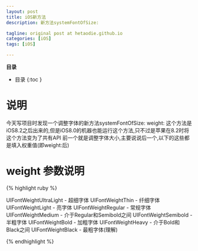 ```yaml
---
layout: post
title: iOS新方法
description: 新方法systemFontOfSize:

tagline: original post at hetaodie.github.io
categories: [iOS]
tags: [iOS]

---
```


**目录**

* 目录
 {:toc  }

# 说明

今天写项目时发现一个调整字体的新方法systemFontOfSize: weight:
这个方法是iOS8.2之后出来的,但是iOS8.0的机器也能运行这个方法,只不过是苹果在8.2时将这个方法变为了共有API
前一个就是调整字体大小,主要说说后一个,以下的这些都是填入权重值(即weight:后)

# weight 参数说明


{% highlight ruby %}

UIFontWeightUltraLight  - 超细字体
UIFontWeightThin  - 纤细字体
UIFontWeightLight  - 亮字体
UIFontWeightRegular  - 常规字体
UIFontWeightMedium  - 介于Regular和Semibold之间
UIFontWeightSemibold  - 半粗字体
UIFontWeightBold  - 加粗字体
UIFontWeightHeavy  - 介于Bold和Black之间
UIFontWeightBlack  - 最粗字体(理解)

{% endhighlight %}

